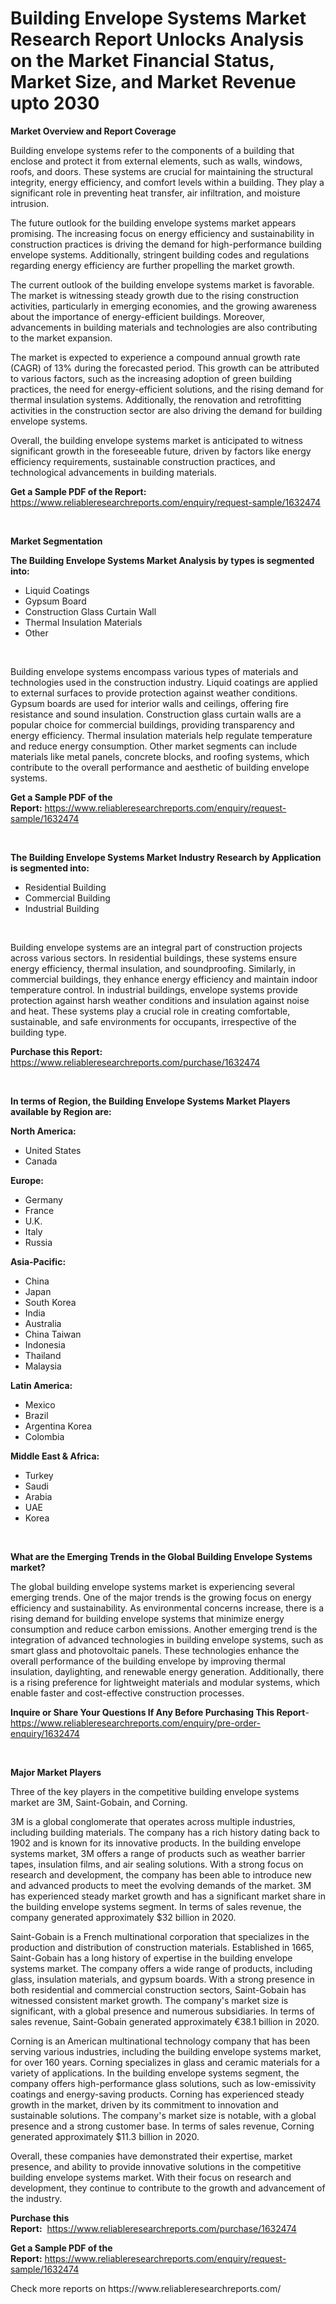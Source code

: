 <p><h1>Building Envelope Systems Market Research Report Unlocks Analysis on the Market Financial Status, Market Size, and Market Revenue upto 2030</h1></p><p><strong>Market Overview and Report Coverage</strong></p>
<p><p>Building envelope systems refer to the components of a building that enclose and protect it from external elements, such as walls, windows, roofs, and doors. These systems are crucial for maintaining the structural integrity, energy efficiency, and comfort levels within a building. They play a significant role in preventing heat transfer, air infiltration, and moisture intrusion.</p><p>The future outlook for the building envelope systems market appears promising. The increasing focus on energy efficiency and sustainability in construction practices is driving the demand for high-performance building envelope systems. Additionally, stringent building codes and regulations regarding energy efficiency are further propelling the market growth.</p><p>The current outlook of the building envelope systems market is favorable. The market is witnessing steady growth due to the rising construction activities, particularly in emerging economies, and the growing awareness about the importance of energy-efficient buildings. Moreover, advancements in building materials and technologies are also contributing to the market expansion.</p><p>The market is expected to experience a compound annual growth rate (CAGR) of 13% during the forecasted period. This growth can be attributed to various factors, such as the increasing adoption of green building practices, the need for energy-efficient solutions, and the rising demand for thermal insulation systems. Additionally, the renovation and retrofitting activities in the construction sector are also driving the demand for building envelope systems.</p><p>Overall, the building envelope systems market is anticipated to witness significant growth in the foreseeable future, driven by factors like energy efficiency requirements, sustainable construction practices, and technological advancements in building materials.</p></p>
<p><strong>Get a Sample PDF of the Report:</strong> <a href="https://www.reliableresearchreports.com/enquiry/request-sample/1632474">https://www.reliableresearchreports.com/enquiry/request-sample/1632474</a></p>
<p>&nbsp;</p>
<p><strong>Market Segmentation</strong></p>
<p><strong>The Building Envelope Systems Market Analysis by types is segmented into:</strong></p>
<p><ul><li>Liquid Coatings</li><li>Gypsum Board</li><li>Construction Glass Curtain Wall</li><li>Thermal Insulation Materials</li><li>Other</li></ul></p>
<p>&nbsp;</p>
<p><p>Building envelope systems encompass various types of materials and technologies used in the construction industry. Liquid coatings are applied to external surfaces to provide protection against weather conditions. Gypsum boards are used for interior walls and ceilings, offering fire resistance and sound insulation. Construction glass curtain walls are a popular choice for commercial buildings, providing transparency and energy efficiency. Thermal insulation materials help regulate temperature and reduce energy consumption. Other market segments can include materials like metal panels, concrete blocks, and roofing systems, which contribute to the overall performance and aesthetic of building envelope systems.</p></p>
<p><strong>Get a Sample PDF of the Report:</strong>&nbsp;<a href="https://www.reliableresearchreports.com/enquiry/request-sample/1632474">https://www.reliableresearchreports.com/enquiry/request-sample/1632474</a></p>
<p>&nbsp;</p>
<p><strong>The Building Envelope Systems Market Industry Research by Application is segmented into:</strong></p>
<p><ul><li>Residential Building</li><li>Commercial Building</li><li>Industrial Building</li></ul></p>
<p>&nbsp;</p>
<p><p>Building envelope systems are an integral part of construction projects across various sectors. In residential buildings, these systems ensure energy efficiency, thermal insulation, and soundproofing. Similarly, in commercial buildings, they enhance energy efficiency and maintain indoor temperature control. In industrial buildings, envelope systems provide protection against harsh weather conditions and insulation against noise and heat. These systems play a crucial role in creating comfortable, sustainable, and safe environments for occupants, irrespective of the building type.</p></p>
<p><strong>Purchase this Report:</strong>&nbsp; <a href="https://www.reliableresearchreports.com/purchase/1632474">https://www.reliableresearchreports.com/purchase/1632474</a></p>
<p>&nbsp;</p>
<p><strong>In terms of Region, the Building Envelope Systems Market Players available by Region are:</strong></p>
<p>
    <p> <strong> North America: </strong>
        <ul>
            <li>United States</li>
            <li>Canada</li>
        </ul>
        </p> 
    <p> <strong> Europe: </strong>
        <ul>
            <li>Germany</li>
            <li>France</li>
            <li>U.K.</li>
            <li>Italy</li>
            <li>Russia</li>
        </ul>
        </p> 
    <p> <strong> Asia-Pacific: </strong>
        <ul>
            <li>China</li>
            <li>Japan</li>
            <li>South Korea</li>
            <li>India</li>
            <li>Australia</li>
            <li>China Taiwan</li>
            <li>Indonesia</li>
            <li>Thailand</li>
            <li>Malaysia</li>
        </ul>
        </p> 
    <p> <strong> Latin America: </strong>
        <ul>
            <li>Mexico</li>
            <li>Brazil</li>
            <li>Argentina Korea</li>
            <li>Colombia</li>
        </ul>
        </p> 
    <p> <strong> Middle East & Africa: </strong>
        <ul>
            <li>Turkey</li>
            <li>Saudi</li>
            <li>Arabia</li>
            <li>UAE</li>
            <li>Korea</li>
        </ul>
    </p>
    </p>
<p>&nbsp;</p>
<p><strong>What are the Emerging Trends in the Global Building Envelope Systems market?</strong></p>
<p><p>The global building envelope systems market is experiencing several emerging trends. One of the major trends is the growing focus on energy efficiency and sustainability. As environmental concerns increase, there is a rising demand for building envelope systems that minimize energy consumption and reduce carbon emissions. Another emerging trend is the integration of advanced technologies in building envelope systems, such as smart glass and photovoltaic panels. These technologies enhance the overall performance of the building envelope by improving thermal insulation, daylighting, and renewable energy generation. Additionally, there is a rising preference for lightweight materials and modular systems, which enable faster and cost-effective construction processes.</p></p>
<p><strong>Inquire or Share Your Questions If Any Before Purchasing This Report</strong>- <a href="https://www.reliableresearchreports.com/enquiry/pre-order-enquiry/1632474">https://www.reliableresearchreports.com/enquiry/pre-order-enquiry/1632474</a></p>
<p>&nbsp;</p>
<p><strong>Major Market Players</strong></p>
<p><p>Three of the key players in the competitive building envelope systems market are 3M, Saint-Gobain, and Corning.</p><p>3M is a global conglomerate that operates across multiple industries, including building materials. The company has a rich history dating back to 1902 and is known for its innovative products. In the building envelope systems market, 3M offers a range of products such as weather barrier tapes, insulation films, and air sealing solutions. With a strong focus on research and development, the company has been able to introduce new and advanced products to meet the evolving demands of the market. 3M has experienced steady market growth and has a significant market share in the building envelope systems segment. In terms of sales revenue, the company generated approximately $32 billion in 2020.</p><p>Saint-Gobain is a French multinational corporation that specializes in the production and distribution of construction materials. Established in 1665, Saint-Gobain has a long history of expertise in the building envelope systems market. The company offers a wide range of products, including glass, insulation materials, and gypsum boards. With a strong presence in both residential and commercial construction sectors, Saint-Gobain has witnessed consistent market growth. The company's market size is significant, with a global presence and numerous subsidiaries. In terms of sales revenue, Saint-Gobain generated approximately €38.1 billion in 2020.</p><p>Corning is an American multinational technology company that has been serving various industries, including the building envelope systems market, for over 160 years. Corning specializes in glass and ceramic materials for a variety of applications. In the building envelope systems segment, the company offers high-performance glass solutions, such as low-emissivity coatings and energy-saving products. Corning has experienced steady growth in the market, driven by its commitment to innovation and sustainable solutions. The company's market size is notable, with a global presence and a strong customer base. In terms of sales revenue, Corning generated approximately $11.3 billion in 2020.</p><p>Overall, these companies have demonstrated their expertise, market presence, and ability to provide innovative solutions in the competitive building envelope systems market. With their focus on research and development, they continue to contribute to the growth and advancement of the industry.</p></p>
<p><strong>Purchase this Report:</strong>&nbsp;&nbsp;<a href="https://www.reliableresearchreports.com/purchase/1632474">https://www.reliableresearchreports.com/purchase/1632474</a></p>
<p></p>
<p><strong>Get a Sample PDF of the Report:</strong>&nbsp;<a href="https://www.reliableresearchreports.com/enquiry/request-sample/1632474">https://www.reliableresearchreports.com/enquiry/request-sample/1632474</a></p>
<p>Check more reports on https://www.reliableresearchreports.com/</p>